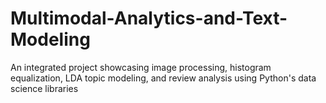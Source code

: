 # Multimodal-Analytics-and-Text-Modeling
An integrated project showcasing image processing, histogram equalization, LDA topic modeling, and review analysis using Python's data science libraries
